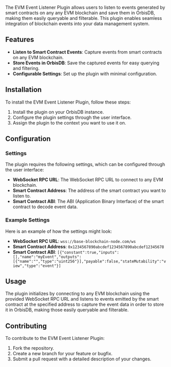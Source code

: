 The EVM Event Listener Plugin allows users to listen to events generated by smart contracts on any any EVM blockchain and save them in OrbisDB, making them easily queryable and filterable. This plugin enables seamless integration of blockchain events into your data management system.

## Features

- **Listen to Smart Contract Events**: Capture events from smart contracts on any EVM blockchain.
- **Store Events in OrbisDB**: Save the captured events for easy querying and filtering.
- **Configurable Settings**: Set up the plugin with minimal configuration.

## Installation

To install the EVM Event Listener Plugin, follow these steps:

1. Install the plugin on your OrbisDB instance.
2. Configure the plugin settings through the user interface.
2. Assign the plugin to the context you want to use it on.

## Configuration

### Settings

The plugin requires the following settings, which can be configured through the user interface:

- **WebSocket RPC URL**: The WebSocket RPC URL to connect to any EVM blockchain.
- **Smart Contract Address**: The address of the smart contract you want to listen to.
- **Smart Contract ABI**: The ABI (Application Binary Interface) of the smart contract to decode event data.

### Example Settings

Here is an example of how the settings might look:

- **WebSocket RPC URL**: `wss://base-blockchain-node.com/ws`
- **Smart Contract Address**: `0x1234567890abcdef1234567890abcdef12345678`
- **Smart Contract ABI**: `[{"constant":true,"inputs":[],"name":"myEvent","outputs":[{"name":"","type":"uint256"}],"payable":false,"stateMutability":"view","type":"event"}]`

## Usage

The plugin initializes by connecting to any EVM blockchain using the provided WebSocket RPC URL and listens to events emitted by the smart contract at the specified address to capture the event data in order to store it in OrbisDB, making those easily queryable and filterable.

## Contributing

To contribute to the EVM Event Listener Plugin:

1. Fork the repository.
2. Create a new branch for your feature or bugfix.
3. Submit a pull request with a detailed description of your changes.